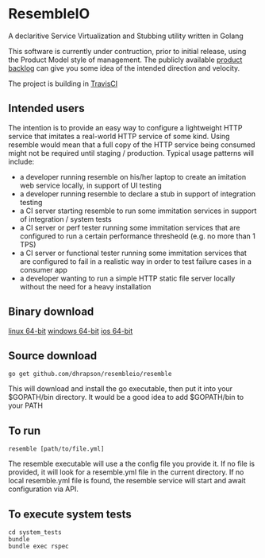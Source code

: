 # ResembleIO

A declaritive Service Virtualization and Stubbing utility written in Golang

This software is currently under contruction, prior to initial release, using the Product Model style of management.
The publicly available [product backlog](https://www.pivotaltracker.com/n/projects/1485132) can give you some idea of the intended direction and velocity.

The project is building in [TravisCI](https://travis-ci.org/dhrapson/resembleio)

## Intended users
The intention is to provide an easy way to configure a lightweight HTTP service that imitates a real-world HTTP service of some kind. Using resemble would mean that a full copy of the HTTP service being consumed might not be required until staging / production. Typical usage patterns will include:

* a developer running resemble on his/her laptop to create an imitation web service locally, in support of UI testing
* a developer running resemble to declare a stub in support of integration testing
* a CI server starting resemble to run some immitation services in support of integration / system tests
* a CI server or perf tester running some immitation services that are configured to run a certain performance thresheold (e.g. no more than 1 TPS)
* a CI server or functional tester running some immitation services that are configured to fail in a realistic way in order to test failure cases in a consumer app
* a developer wanting to run a simple HTTP static file server locally without the need for a heavy installation

## Binary download
[linux 64-bit](http://resembleio.s3-website-eu-west-1.amazonaws.com/latest/amd64/linux/resemble)
[windows 64-bit](http://resembleio.s3-website-eu-west-1.amazonaws.com/latest/amd64/windows/resemble.exe)
[ios 64-bit](http://resembleio.s3-website-eu-west-1.amazonaws.com/latest/amd64/darwin/resemble)

## Source download

```
go get github.com/dhrapson/resembleio/resemble
```
This will download and install the go executable, then put it into your $GOPATH/bin directory.
It would be a good idea to add $GOPATH/bin to your PATH

## To run

```
resemble [path/to/file.yml]
```
The resemble executable will use a the config file you provide it.
If no file is provided, it will look for a resemble.yml file in the current directory.
If no local resemble.yml file is found, the resemble service will start and await configuration via API.

## To execute system tests

```
cd system_tests
bundle
bundle exec rspec
```
